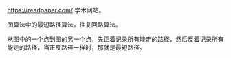 https://readpaper.com/ 学术网站。


图算法中的最短路径算法，往复回路算法。



从图中的一个点到图的另一个点，先正着记录所有能走的路径，然后反着记录所有能走的路径，当正反路径一样时，那就是最短路径。